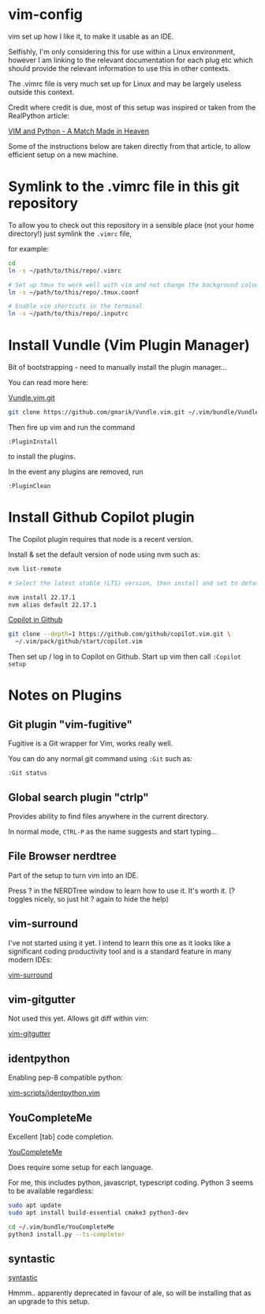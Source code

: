 # vim-config
vim set up how I like it, to make it usable as an IDE.

Selfishly, I'm only considering this for use within a Linux
environment, however I am linking to the relevant documentation
for each plug etc which should provide the relevant information
to use this in other contexts.

The .vimrc file is very much set up for Linux and may be largely
useless outside this context.

Credit where credit is due, most of this setup was inspired or 
taken from the RealPython article:

[VIM and Python - A Match Made in Heaven](https://realpython.com/vim-and-python-a-match-made-in-heaven/)

Some of the instructions below are taken directly from that article, to allow
efficient setup on a new machine.




# Symlink to the .vimrc file in this git repository

To allow you to check out this repository in a sensible
place (not your home directory!) just symlink the `.vimrc` file,

for example:

```bash
cd
ln -s ~/path/to/this/repo/.vimrc

# Set up tmux to work well with vim and not change the background colour
ln -s ~/path/to/this/repo/.tmux.coonf

# Enable vim shortcuts in the terminal
ln -s ~/path/to/this/repo/.inputrc
```

# Install Vundle (Vim Plugin Manager)

Bit of bootstrapping - need to manually install the plugin manager...

You can read more here:

[Vundle.vim.git](https://github.com/VundleVim/Vundle.vim)

```bash
git clone https://github.com/gmarik/Vundle.vim.git ~/.vim/bundle/Vundle.vim
```

Then fire up vim and run the command 

`:PluginInstall` 

to install the plugins.

In the event any plugins are removed, run

`:PluginClean`

# Install Github Copilot plugin 

The Copilot plugin requires that node is a recent version.

Install & set the default version of node using nvm such as:

```bash
nvm list-remote

# Select the latest stable (LTS) version, then install and set to default:

nvm install 22.17.1
nvm alias default 22.17.1
```

[Copilot in Github](https://github.com/github/copilot.vim)

```bash
git clone --depth=1 https://github.com/github/copilot.vim.git \
  ~/.vim/pack/github/start/copilot.vim
```

Then set up / log in to Copilot on Github.
Start up vim then call `:Copilot setup`

# Notes on Plugins

## Git plugin "vim-fugitive"

Fugitive is a Git wrapper for Vim, works really well.

You can do any normal git command using `:Git` such as:

```vim
:Git status
```

## Global search plugin "ctrlp"

Provides ability to find files anywhere in the current directory.

In normal mode, `CTRL-P` as the name suggests and start typing...

## File Browser nerdtree

Part of the setup to turn vim into an IDE.  

Press ? in the NERDTree window to learn how to use it.  It's worth it.
(? toggles nicely, so just hit ? again to hide the help)

## vim-surround

I've not started using it yet.  I intend to learn this one as it looks
like a significant coding productivity tool and is a standard feature 
in many modern IDEs:

[vim-surround](https://github.com/tpope/vim-surround)

## vim-gitgutter

Not used this yet.  Allows git diff within vim:

[vim-gitgutter](https://github.com/airblade/vim-gitgutter)

## identpython

Enabling pep-8 compatible python:

[vim-scripts/identpython.vim](https://github.com/vim-scripts/indentpython.vim)

## YouCompleteMe

Excellent [tab] code completion.

[YouCompleteMe](https://github.com/ycm-core/YouCompleteMe)

Does require some setup for each language.

For me, this includes python, javascript, typescript coding.
Python 3 seems to be available regardless:

```bash
sudo apt update
sudo apt install build-essential cmake3 python3-dev

cd ~/.vim/bundle/YouCompleteMe
python3 install.py --ts-completer
```


## syntastic

[syntastic](https://github.com/vim-syntastic/syntastic)

Hmmm.. apparently deprecated in favour of ale, so will be installing that 
as an upgrade to this setup.









